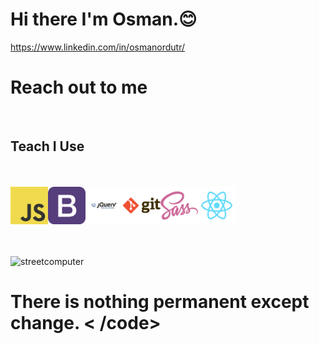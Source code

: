 # Hi there I'm Osman.:blush:
https://www.linkedin.com/in/osmanordutr/

## <h1> Reach out to me </h1>
<br>

[linkedin]:https://www.linkedin.com/in/osmanordutr/
[medium]: https://medium.com/@orduosmann/
[twitter]:https://twitter.com/orduosmann/
[hackerrank]:https://www.hackerrank.com/orduosmann


### <h2> Teach I Use </h2>
<br>
<br>
<div>
<img width="60px" height="60px" src="https://raw.githubusercontent.com/github/explore/80688e429a7d4ef2fca1e82350fe8e3517d3494d/topics/javascript/javascript.png" ><img width="60px" height="60px" src="https://raw.githubusercontent.com/github/explore/80688e429a7d4ef2fca1e82350fe8e3517d3494d/topics/bootstrap/bootstrap.png"><img width="60px" height="60px" src="https://raw.githubusercontent.com/github/explore/80688e429a7d4ef2fca1e82350fe8e3517d3494d/topics/jquery/jquery.png"><img width="60px" height="60px" src="https://raw.githubusercontent.com/github/explore/80688e429a7d4ef2fca1e82350fe8e3517d3494d/topics/git/git.png"><img width="60px" height="60px" src="https://raw.githubusercontent.com/github/explore/80688e429a7d4ef2fca1e82350fe8e3517d3494d/topics/sass/sass.png"><img width="60px" height="60px" src="https://raw.githubusercontent.com/github/explore/80688e429a7d4ef2fca1e82350fe8e3517d3494d/topics/react/react.png">
</div>
<br>
<br>
 


![streetcomputer](https://user-images.githubusercontent.com/92692879/176797187-8c52551d-b297-44aa-8387-157787e28666.jpg)

# <font>There is nothing permanent except change. < /code>
</font>
